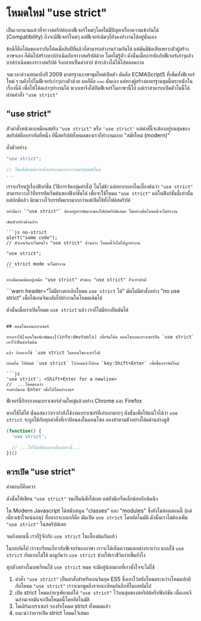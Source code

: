 # โหมดใหม่ "use strict"

เป็นเวลานานแล้วที่จาวาสคริปต์ออกฟีเจอร์ใหม่ๆโดยไม่มีปัญหาเรื่องความเข้ากันได้ (Compatibility) ถึงจะมีฟีเจอร์ใหม่ๆ แต่ฟีเจอร์เดิมๆก็ยังคงทำงานได้อยู่นั่นเอง

ข้อดีก็คือโค้ดของเรากับโค้ดเมื่อสิบปีที่แล้วก็สามารถทำงานร่วมกันได้ แต่มันมีข้อเสียเพราะตัวผู้สร้างภาษาเอง ก็ดันไปสร้างบาปกำเนิดกับจาวาสคริปต์ด้วย โดยไม่รู้ตัว ดังนั้นเมื่อการหักกับฟีเจอร์เก่าๆแล้ว บาปกำเนิดของจาวาสคริปต์ จึงกลายเป็นคำสาป ชำระล้างไม่ได้ไปตลอดกาล

จนเวลาล่วงเลยมาถึงปี 2009 มาตรฐานภาษาชุดใหม่เปิดตัว มันคือ ECMAScript5 ที่เพิ่มทั้งฟีเจอร์ใหม่ รวมถึงไปโมฟีเจอร์เก่าๆบางตัวด้วย ผลก็คือ `แหก` นั่นเอง แต่ทางผู้สร้างมาตรฐานชุดนี้ตระหนักในเรื่องนี้ดี เพื่อให้โค้ดเก่าๆทำงานได้ พวกเขาจึงได้ปิดฟีเจอร์โมภาษานี้ไป แต่เราสามารถเปิดตัวโมนี้ได้ผ่านคำสั่ง `"use strict"`

## "use strict"

ตัวคำสั่งหน้าตาเหมือนสตริง `"use strict"` หรือ `'use strict'` แต่คำสั่นี้จะต้องอยู่บนสุดของสคริปต์คือบรรทัดที่หนึ่ง ทีนี้สคริปต์ทั้งหมดของเราก็ทำงานแบบ "สมัยใหม่ (modern)"

ดั่งตัวอย่าง:

```js
"use strict";

// โค้ดที่เขียนต่อจากนี้จะทำงานแบบจาวาสคริปต์สมัยใหม่
...
```

เราจะเรียนรู้เรื่องฟังก์ชั่น (วิธีการจัดกลุ่มคำสั่ง) ในไม่ช้า แต่อยากบอกในเบื้องต้นว่า `"use strict"` สามารถวางไว้ที่บรรทัดเริ่มต้นของฟังก์ชั่นได้ เพื่อจะใช้โหมด `"use strict"` แค่ในฟังก์ชั่นนี้เท่านั้น แต่ปกติแล้ว นิยมวางไว้บรรทัดแรกมากกว่าแต่เปิดใช้ทั้งไฟล์สคริปต์


````warn header="อย่าลืมว่า \"use strict\" ต้องอยู่บรรทัดแรกเสมอ"
อย่าลืมว่า `"use strict"` ต้องอยู่บรรทัดแรกของไฟล์สคริปต์เสมอ ไม่อย่างนั้นโหมดนี้จะไม่ทำงาน

เช่นตัวอย่างด้านล่าง

```js no-strict
alert("some code");
// ตัวเอนจินจะไม่สนใจ "use strict" ด้านล่าง โหมดนี้จึงไม่ได้ถูกทำงาน

"use strict";

// strict mode จะไม่ทำงาน
```

หากมีคอมเม้นอยู่เหนือ "use strict" ตัวของ "use strict" ก็จะทำปกติ
````

```warn header="ไม่มีทางยกเลิกโหมด `use strict` ได้"
มันไม่มีคำสั่งอย่าง "no use strict" เพื่อได้เอนจินกลับไปทำงานในโหมดเดิมได้

ดังนั้นเมื่อเราเปิดโหมด `use strict` แล้ว เราก็ไม่มีทางปิดมันได้
```

## คอนโซลบนเบราเซอร์

หากเราใช้[คอนโซลนักพัฒนา](info:devtools) เพื่อรันโค้ด คอนโซลบนเบราเซอร์ปิด `use strict` เอาไว้เป็นค่าเริ่มต้น

แล้ว ถ้าอยากใช้ `use strict ในคอนโซลจะทำไงดี

ก่อนอื่น ให้พิมพ์ `use strict` ไว้ก่อนแล้วให้กด `key:Shift+Enter` เพื่อขึ้นบรรทัดใหม่

```js
'use strict'; <Shift+Enter for a newline>
//  ...โค้ดของเรา
<อย่าลืมกด Enter เพื่อให้โค้ดทำงาน>
```

ฟีเจอร์นี้รับรองบนเบราเซอร์ส่วนใหญ่แล้วอย่าง Chrome และ Firefox

หากใช้ไม่ได้ นั่นแสดงว่าเรากำลังใช้งานเบราเซอร์ที่เก่าเอามากๆ ดังนั้นเพื่อให้แน่ใจได้ว่า `use strict` จะถูกใช้กับทุกคำสั่งที่เราป้อนลงในคอนโซล ลองทำตามตัวอย่างโค้ดด้านล่างดูสิ

```js
(function() {
  'use strict';

  // ...ใส่โค้ดที่ต้องการตั้งแต่ตรงนี้...
})()
```

## ควรเปิด "use strict" 

คำตอบก็คือควร

ดังนั้นให้เขียน `"use strict"` จนเป็นนิสัยได้เลย แต่ยังมีเกร็ดเล็กน้อยอีกนิดนึง

ใน Modern Javascript ได้สนับสนุน "classes" และ "modules" ซึ่งยังไม่สอนตอนนี้ (แต่เดี๋ยวเข้าใจแน่นอน) ที่อยากจะบอกก็คือ มันเปิด `use strict` โดยอัตโนมัติ ดังนั้นเราไม่ต้องเพิ่ม `"use strict"` ในสคริปต์เลย

จนถึงตอนนี้ เราก็รู้จักกับ `use strict` ในเบื้องต้นกันแล้ว

ในบทภัดไป เราจะเรียนเกี่ยวกับฟีเจอร์ของภาษา เราจะได้เห็นความแตกต่างระหว่าง แบบใช้ `use strict` กับแบบไม่ใช้ มาดูกันว่า `use strict` ช่วยให้เราชีวิตง่ายขึ้นยังไง

ทุกตัวอย่างในบทเรียนใช้ `use strict` หมด จะมีอยู่น้อยมากที่เราตั้งใจจะไม่ใช้

1. คำสั่ง `"use strict"` เป็นคำสั่งสำหรับเอนจินยุค ES5 ซึ่งเอาไว้สลับโหมดระหว่างโหมดปกติกับโหมด `"use strict"` เราจะมาพูดถึงรายละเอียดกันอีกทีในบทถัดไป
2. เปิด strict โหมดง่ายๆเพียงแค่ใส่ `"use strict"` ไว้บนสุดของสคริปต์หรือฟังก์ชัน เมื่อเอนจินอ่านเจอมันจะเปิดโหมดนี้โดยอัตโนมัติ
3. โมเดิร์นเบราเซอร์ รองรับโหมด strict ทั้งหมดแล้ว
4. แนะนำว่าควรเปิด strict โหมดไว้เสมอ

